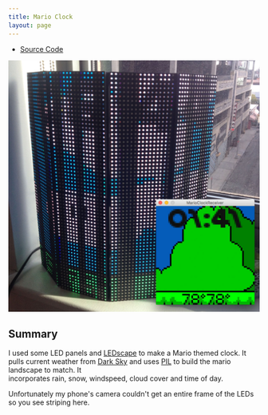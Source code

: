 ```yaml
---
title: Mario Clock
layout: page
---
```


* [Source Code](https://github.com/potatono/ledscape-mario-clock)

![Mario Clock and Processing Visualizer](merged.jpg)

## Summary

I used some LED panels and [LEDscape](https://github.com/osresearch/LEDscape) to make a Mario
themed clock.  It pulls current weather from [Dark Sky](https://developer.forecast.io/) and 
 uses [PIL](https://pypi.python.org/pypi/Pillow) to build the mario landscape to match.  It  
incorporates rain, snow, windspeed, cloud cover and time of day.

Unfortunately my phone's camera couldn't get an entire frame of the LEDs so you see striping
here.

